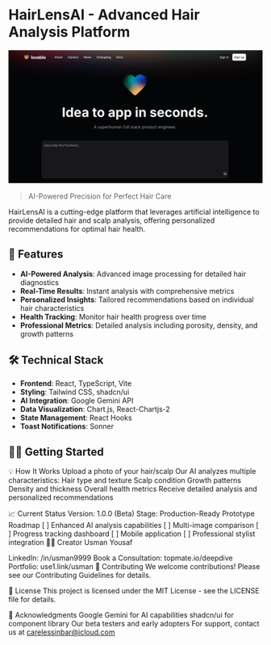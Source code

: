 # HairLensAI - Advanced Hair Analysis Platform

![HairLensAI Logo](public/og-image.png)

> AI-Powered Precision for Perfect Hair Care

HairLensAI is a cutting-edge platform that leverages artificial intelligence to provide detailed hair and scalp analysis, offering personalized recommendations for optimal hair health.

## 🚀 Features

- **AI-Powered Analysis**: Advanced image processing for detailed hair diagnostics
- **Real-Time Results**: Instant analysis with comprehensive metrics
- **Personalized Insights**: Tailored recommendations based on individual hair characteristics
- **Health Tracking**: Monitor hair health progress over time
- **Professional Metrics**: Detailed analysis including porosity, density, and growth patterns

## 🛠️ Technical Stack

- **Frontend**: React, TypeScript, Vite
- **Styling**: Tailwind CSS, shadcn/ui
- **AI Integration**: Google Gemini API
- **Data Visualization**: Chart.js, React-Chartjs-2
- **State Management**: React Hooks
- **Toast Notifications**: Sonner

## 🏃‍♂️ Getting Started

💡 How It Works
Upload a photo of your hair/scalp
Our AI analyzes multiple characteristics:
Hair type and texture
Scalp condition
Growth patterns
Density and thickness
Overall health metrics
Receive detailed analysis and personalized recommendations


📈 Current Status
Version: 1.0.0 (Beta)
Stage: Production-Ready Prototype
Roadmap
[ ] Enhanced AI analysis capabilities
[ ] Multi-image comparison
[ ] Progress tracking dashboard
[ ] Mobile application
[ ] Professional stylist integration
👨‍💻 Creator
Usman Yousaf

LinkedIn: /in/usman9999
Book a Consultation: topmate.io/deepdive
Portfolio: use1.link/usman
🤝 Contributing
We welcome contributions! Please see our Contributing Guidelines for details.

📄 License
This project is licensed under the MIT License - see the LICENSE file for details.

🙏 Acknowledgments
Google Gemini for AI capabilities
shadcn/ui for component library
Our beta testers and early adopters
For support, contact us at carelessinbar@icloud.com

